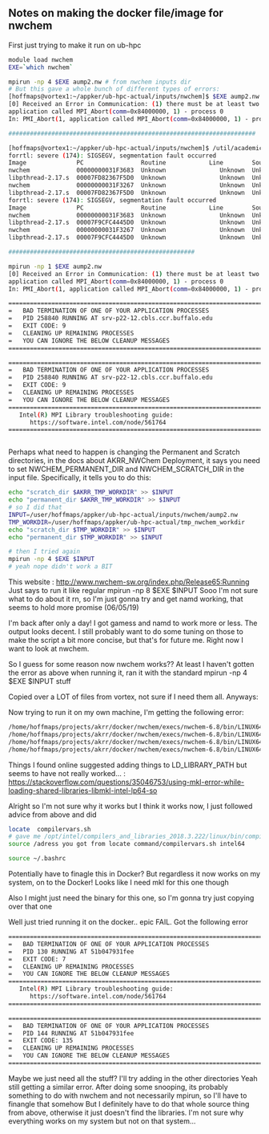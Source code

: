 ## Notes on making the docker file/image for nwchem

First just trying to make it run on ub-hpc
```bash
module load nwchem
EXE=`which nwchem`

mpirun -np 4 $EXE aump2.nw # from nwchem inputs dir
# But this gave a whole bunch of different types of errors:
[hoffmaps@vortex1:~/appker/ub-hpc-actual/inputs/nwchem]$ $EXE aump2.nw 
[0] Received an Error in Communication: (1) there must be at least two ranks per node
application called MPI_Abort(comm=0x84000000, 1) - process 0
In: PMI_Abort(1, application called MPI_Abort(comm=0x84000000, 1) - process 0)

#####################################################################

[hoffmaps@vortex1:~/appker/ub-hpc-actual/inputs/nwchem]$ /util/academic/intel/18.3/compilers_and_libraries_2018.3.222/linux/mpi/intel64/bin/mpirun -np 2 $EXE aump2.nw 
forrtl: severe (174): SIGSEGV, segmentation fault occurred
Image              PC                Routine            Line        Source             
nwchem             00000000031F3683  Unknown               Unknown  Unknown
libpthread-2.17.s  00007FD82367F5D0  Unknown               Unknown  Unknown
nwchem             00000000031F3267  Unknown               Unknown  Unknown
libpthread-2.17.s  00007FD82367F5D0  Unknown               Unknown  Unknown
forrtl: severe (174): SIGSEGV, segmentation fault occurred
Image              PC                Routine            Line        Source             
nwchem             00000000031F3683  Unknown               Unknown  Unknown
libpthread-2.17.s  00007F9CFC4445D0  Unknown               Unknown  Unknown
nwchem             00000000031F3267  Unknown               Unknown  Unknown
libpthread-2.17.s  00007F9CFC4445D0  Unknown               Unknown  Unknown

####################################################

mpirun -np 1 $EXE aump2.nw 
[0] Received an Error in Communication: (1) there must be at least two ranks per node
application called MPI_Abort(comm=0x84000000, 1) - process 0
In: PMI_Abort(1, application called MPI_Abort(comm=0x84000000, 1) - process 0)

===================================================================================
=   BAD TERMINATION OF ONE OF YOUR APPLICATION PROCESSES
=   PID 258840 RUNNING AT srv-p22-12.cbls.ccr.buffalo.edu
=   EXIT CODE: 9
=   CLEANING UP REMAINING PROCESSES
=   YOU CAN IGNORE THE BELOW CLEANUP MESSAGES
===================================================================================

===================================================================================
=   BAD TERMINATION OF ONE OF YOUR APPLICATION PROCESSES
=   PID 258840 RUNNING AT srv-p22-12.cbls.ccr.buffalo.edu
=   EXIT CODE: 9
=   CLEANING UP REMAINING PROCESSES
=   YOU CAN IGNORE THE BELOW CLEANUP MESSAGES
===================================================================================
   Intel(R) MPI Library troubleshooting guide:
      https://software.intel.com/node/561764
===================================================================================



```

Perhaps what need to happen is changing the Permanent and Scratch directories, in the docs about AKRR_NWChem Deployment, it says you need to set NWCHEM\_PERMANENT\_DIR and NWCHEM\_SCRATCH\_DIR in the input file. Specifically, it tells you to do this:

```bash
echo "scratch_dir $AKRR_TMP_WORKDIR" >> $INPUT
echo "permanent_dir $AKRR_TMP_WORKDIR" >> $INPUT
# so I did that
INPUT=/user/hoffmaps/appker/ub-hpc-actual/inputs/nwchem/aump2.nw
TMP_WORKDIR=/user/hoffmaps/appker/ub-hpc-actual/tmp_nwchem_workdir
echo "scratch_dir $TMP_WORKDIR" >> $INPUT
echo "permanent_dir $TMP_WORKDIR" >> $INPUT

# then I tried again
mpirun -np 4 $EXE $INPUT
# yeah nope didn't work a BIT
```
This website : http://www.nwchem-sw.org/index.php/Release65:Running
Just says to run it like regular mpirun -np 8 $EXE $INPUT
Sooo I'm not sure what to do about it rn, so I'm just gonna try and get namd working, that seems to hold more promise (06/05/19)


I'm back after only a day! I got gamess and namd to work more or less. The output looks decent. I still probably want to do some tuning on those to make the script a bit more concise, but that's for future me. Right now I want to look at nwchem.

So I guess for some reason now nwchem works?? At least I haven't gotten the error as above when running it, ran it with the standard mpirun -np 4 $EXE $INPUT stuff

Copied over a LOT of files from vortex, not sure if I need them all. Anyways:

Now trying to run it on my own machine, I'm getting the following error:
```bash
/home/hoffmaps/projects/akrr/docker/nwchem/execs/nwchem-6.8/bin/LINUX64/nwchem: error while loading shared libraries: libmkl_intel_ilp64.so: cannot open shared object file: No such file or directory
/home/hoffmaps/projects/akrr/docker/nwchem/execs/nwchem-6.8/bin/LINUX64/nwchem: error while loading shared libraries: libmkl_intel_ilp64.so: cannot open shared object file: No such file or directory
/home/hoffmaps/projects/akrr/docker/nwchem/execs/nwchem-6.8/bin/LINUX64/nwchem: error while loading shared libraries: libmkl_intel_ilp64.so: cannot open shared object file: No such file or directory
/home/hoffmaps/projects/akrr/docker/nwchem/execs/nwchem-6.8/bin/LINUX64/nwchem: error while loading shared libraries: libmkl_intel_ilp64.so: cannot open shared object file: No such file or directory
```
Things I found online suggested adding things to LD\_LIBRARY\_PATH but seems to have not really worked...  : https://stackoverflow.com/questions/35046753/using-mkl-error-while-loading-shared-libraries-libmkl-intel-lp64-so

Alright so I'm not sure why it works but I think it works now, I just followed advice from above and did
```bash
locate  compilervars.sh
# gave me /opt/intel/compilers_and_libraries_2018.3.222/linux/bin/compilervars.sh
source /adress you got from locate command/compilervars.sh intel64

source ~/.bashrc
```

Potentially have to finagle this in Docker? But regardless it now works on my system, on to the Docker! Looks like I need mkl for this one though

Also I might just need the binary for this one, so I'm gonna try just copying over that one

Well just tried running it on the docker.. epic FAIL. Got the following error
```bash
===================================================================================
=   BAD TERMINATION OF ONE OF YOUR APPLICATION PROCESSES
=   PID 130 RUNNING AT 51b047931fee
=   EXIT CODE: 7
=   CLEANING UP REMAINING PROCESSES
=   YOU CAN IGNORE THE BELOW CLEANUP MESSAGES
===================================================================================
   Intel(R) MPI Library troubleshooting guide:
      https://software.intel.com/node/561764
===================================================================================

===================================================================================
=   BAD TERMINATION OF ONE OF YOUR APPLICATION PROCESSES
=   PID 144 RUNNING AT 51b047931fee
=   EXIT CODE: 135
=   CLEANING UP REMAINING PROCESSES
=   YOU CAN IGNORE THE BELOW CLEANUP MESSAGES
===================================================================================
```

Maybe we just need all the stuff? I'll try adding in the other directories
Yeah still getting a similar error. After doing some snooping, its probably something to do with nwchem and not necessarily mpirun, so I'll have to finangle that somehow
But I definitely have to do that whole source thing from above, otherwise it just doesn't find the libraries. I'm not sure why everything works on my system but not on that system...



